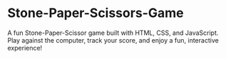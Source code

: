# Stone-Paper-Scissors-Game
A fun Stone-Paper-Scissor game built with HTML, CSS, and JavaScript. Play against the computer, track your score, and enjoy a fun, interactive experience!
